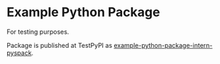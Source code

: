 # Example Python Package
For testing purposes.

Package is published at TestPyPI as [example-python-package-intern-pyspack](https://test.pypi.org/project/example-python-package-intern-pyspack/).

